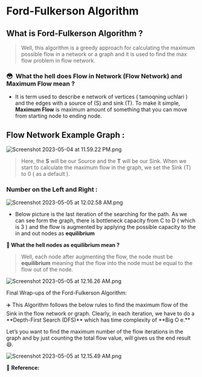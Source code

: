 # Ford-Fulkerson Algorithm

## What is Ford-Fulkerson Algorithm ?

> Well, this algorithm is a greedy approach for calculating the maximum possible flow in a network or a graph and it is used to find the max flow problem in flow network.

### 😳  What the hell does Flow in Network (Flow Network) and Maximum Flow mean ?

- It is term used to describe e network of vertices ( tamoqning uchlari ) and the edges with a source of (S) and sink (T). To make it simple, **Maximum Flow** is maximum amount of something that you can move from starting node to ending node.

## Flow Network Example Graph :

![Screenshot 2023-05-04 at 11.59.22 PM.png](https://s3-us-west-2.amazonaws.com/secure.notion-static.com/a919e08c-9010-4754-a69c-bf0333c472e5/Screenshot_2023-05-04_at_11.59.22_PM.png)

> Here, the **S** will be our Source and the **T** will be our Sink. When we start to calculate the maximum flow in the graph, we set the Sink (T) to 0 ( as a default ).

### Number on the Left and Right :

![Screenshot 2023-05-05 at 12.02.58 AM.png](https://s3-us-west-2.amazonaws.com/secure.notion-static.com/3eb743fd-203e-4158-9b4c-ec74b94ddd07/Screenshot_2023-05-05_at_12.02.58_AM.png)

- Below picture is the last iteration of the searching for the path. As we can see form the graph, there is bottleneck capacity from C to D ( which is 3 ) and the flow is augmented by applying the possible capacity to the in and out nodes as **equilibrium**

**🤔 What the hell nodes as equilibrium mean ?**

> Well, each node after augmenting the flow, the node must be **equilibrium** meaning that the flow into the node must be equal to the flow out of the node.

![Screenshot 2023-05-05 at 12.16.26 AM.png](https://s3-us-west-2.amazonaws.com/secure.notion-static.com/c7def3f9-a15f-4488-be06-493360200349/Screenshot_2023-05-05_at_12.16.26_AM.png)

Final Wrap-ups of the Ford-Fulkerson Algorithm:

<aside>
  ✈️ This Algorithm follows the below rules to find the maximum flow of the Sink in the flow network or graph.  Clearly, in each iteration, we have to do a **Depth-First Search  (DFS)** which has time complexity of **Big O e.**

</aside>

Let’s you want to find the maximum number of the flow iterations in the graph and by just counting the total flow value, will gives us the end result 😄.

![Screenshot 2023-05-05 at 12.15.49 AM.png](https://s3-us-west-2.amazonaws.com/secure.notion-static.com/02d4f05a-f6e0-41d3-8c69-71a8d21d85c9/Screenshot_2023-05-05_at_12.15.49_AM.png)

📎 **Reference:**
